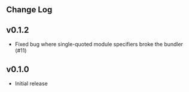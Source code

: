 Change Log
---

## v0.1.2

* Fixed bug where single-quoted module specifiers broke the bundler (#11)

## v0.1.0

* Initial release
